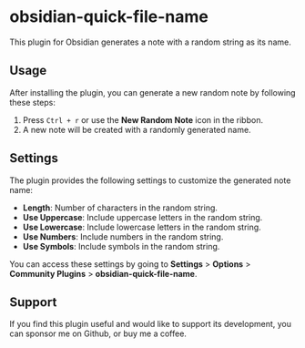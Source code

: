 # obsidian-quick-file-name

This plugin for Obsidian generates a note with a random string as its name.

## Usage

After installing the plugin, you can generate a new random note by following these steps:

1. Press `Ctrl + r` or use the **New Random Note** icon in the ribbon.
2. A new note will be created with a randomly generated name.

## Settings

The plugin provides the following settings to customize the generated note name:

- **Length**: Number of characters in the random string.
- **Use Uppercase**: Include uppercase letters in the random string.
- **Use Lowercase**: Include lowercase letters in the random string.
- **Use Numbers**: Include numbers in the random string.
- **Use Symbols**: Include symbols in the random string.

You can access these settings by going to **Settings** > **Options** > **Community Plugins** > **obsidian-quick-file-name**.

## Support

If you find this plugin useful and would like to support its development, you can sponsor me on Github, or buy me a coffee.
